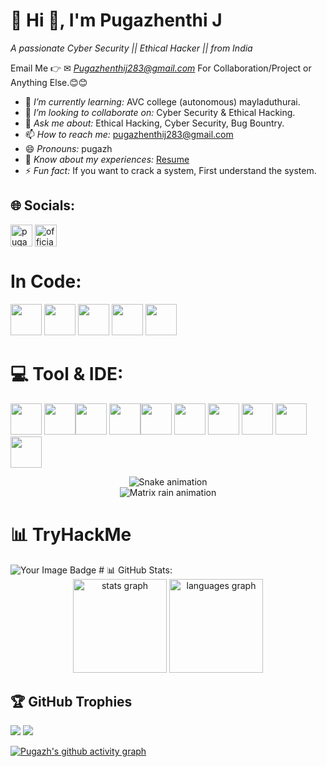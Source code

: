 # 💫 Hi 👋, I'm Pugazhenthi J
*A passionate Cyber Security || Ethical Hacker || from India*

Email Me 👉 ✉ *Pugazhenthij283@gmail.com* For Collaboration/Project or Anything Else.😊😊

- 🌱 *I’m currently learning:* AVC college (autonomous) mayladuthurai.
- 👯 *I’m looking to collaborate on:* Cyber Security & Ethical Hacking.
- 💬 *Ask me about:* Ethical Hacking, Cyber Security, Bug Bountry.
- 📫 *How to reach me:* pugazhenthij283@gmail.com
- 😄 *Pronouns:* pugazh
- 📄 *Know about my experiences:* [Resume]()
- ⚡ *Fun fact:* If you want to crack a system, First understand the system.
  
## 🌐 Socials:
<p align="left">
<a href="https://linkedin.com/in/pugazh28" target="blank"><img align="center" src="https://img.shields.io/static/v1?message=Instagram&logo=instagram&label=&color=E4405F&logoColor=white&labelColor=&style=for-the-badge" alt="pugazhenthi" height="35" /></a> <a href="https://instagram.com/official__pugazh_007" target="blank"><img align="center" src="https://img.shields.io/static/v1?message=LinkedIn&logo=linkedin&label=&color=0077B5&logoColor=white&labelColor=&style=for-the-badge" alt="official__pugazh_007" height="35" /></a> 
</p>

# In Code:

<img height="50" width="50" src="https://img.icons8.com/color/48/000000/python.png" /> <img height="50" width="50" src="https://img.icons8.com/?size=100&id=40670&format=png&color=000000"/> <img height="50" width="50" src="https://img.icons8.com/?size=100&id=40669&format=png&color=000000" /> <img height="50" width="50" src="https://img.icons8.com/?size=100&id=13679&format=png&color=000000" /> <img height="50" width="50" src="https://img.icons8.com/?size=100&id=Lk9yC4HS5r3p&format=png&color=000000" /> 

# 💻 Tool & IDE:

<img height="50" width="50" src="https://img.icons8.com/?size=100&id=9OGIyU8hrxW5&format=png&color=000000" /> <img height="50" width="50" src="https://img.icons8.com/?size=100&id=13444&format=png&color=000000" /><img height="50" width="50" src="https://img.icons8.com/?size=100&id=m6O2bFdG70gw&format=png&color=000000" /> <img height="50" width="50" src="https://img.icons8.com/?size=100&id=97AFS4JiW8vx&format=png&color=000000" /><img height="50" width="50" src="https://img.icons8.com/?size=100&id=9b5wowKIlo9d&format=png&color=000000" /> <img height="50" width="50" src="https://img.icons8.com/?size=100&id=16105&format=png&color=000000" /> <img height="50" width="50" src="https://img.icons8.com/?size=100&id=25250&format=png&color=000000" /> <img height="50" width="50" src="https://img.icons8.com/?size=100&id=1qLmcGPgiHEf&format=png&color=000000" /> <img height="50" width="50" src="https://img.icons8.com/?size=100&id=13443&format=png&color=000000" /> <img height="50" width="50" src="https://img.icons8.com/?size=100&id=FwaVI1qCE7hQ&format=png&color=000000" />

<div align="center">
  <img src="https://profile-readme-generator.com/assets/snake.svg" alt="Snake animation" />
</div>

<div align="center">
  <img src="https://i.gifer.com/origin/3e/3e38d5bb0a7aeedc6fd1083d8c4de631.gif" alt="Matrix rain animation" />
</div>


# 📊 TryHackMe
<img src="https://tryhackme-badges.s3.amazonaws.com/pugazhenthij283.png" alt="Your Image Badge" />
# 📊 GitHub Stats:

<div align="center">
  <img src="https://nirzak-streak-stats.vercel.app/?user=PugazhTheHacker&theme=dark&hide_border=false" height="150" alt="stats graph"  />
  <img src="https://github-readme-stats.vercel.app/api/top-langs/?username=PugazhTheHacker&theme=dark&hide_border=false&include_all_commits=true&count_private=false&layout=compact" height="150" alt="languages graph"/>
</div>





## 🏆 GitHub Trophies
![](https://github-profile-trophy.vercel.app/?username=Pranav-V-20&theme=radical&no-frame=false&no-bg=true&margin-w=4)
[![](https://visitcount.itsvg.in/api?id=PugazhTheHacker&icon=0&color=0)](https://visitcount.itsvg.in)


[![Pugazh's github activity graph](https://github-readme-activity-graph.vercel.app/graph?username=PugazhTheHacker&bg_color=000000&color=ffffff&line=00d10e&point=ffffff&area=true&hide_border=true)](https://github.com/ashutosh00710/github-readme-activity-graph)
